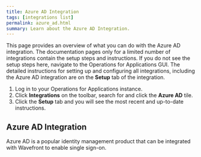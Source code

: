 ```yaml
---
title: Azure AD Integration
tags: [integrations list]
permalink: azure_ad.html
summary: Learn about the Azure AD Integration.
---
```


This page provides an overview of what you can do with the Azure AD integration. The documentation pages only for a limited number of integrations contain the setup steps and instructions. If you do not see the setup steps here, navigate to the Operations for Applications GUI. The detailed instructions for setting up and configuring all integrations, including the Azure AD integration are on the **Setup** tab of the integration.

1. Log in to your Operations for Applications instance. 
2. Click **Integrations** on the toolbar, search for and click the **Azure AD** tile. 
3. Click the **Setup** tab and you will see the most recent and up-to-date instructions.

## Azure AD Integration

Azure AD is a popular identity management product that can be integrated with Wavefront to enable single sign-on.



